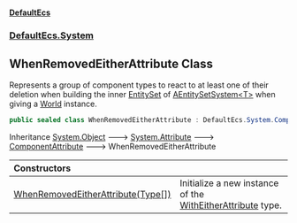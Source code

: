 #### [DefaultEcs](DefaultEcs.md 'DefaultEcs')
### [DefaultEcs.System](DefaultEcs.md#DefaultEcs.System 'DefaultEcs.System')

## WhenRemovedEitherAttribute Class

Represents a group of component types to react to at least one of their deletion when building the inner [EntitySet](EntitySet.md 'DefaultEcs.EntitySet') of [AEntitySetSystem&lt;T&gt;](AEntitySetSystem_T_.md 'DefaultEcs.System.AEntitySetSystem<T>') when giving a [World](World.md 'DefaultEcs.World') instance.

```csharp
public sealed class WhenRemovedEitherAttribute : DefaultEcs.System.ComponentAttribute
```

Inheritance [System.Object](https://docs.microsoft.com/en-us/dotnet/api/System.Object 'System.Object') &#129106; [System.Attribute](https://docs.microsoft.com/en-us/dotnet/api/System.Attribute 'System.Attribute') &#129106; [ComponentAttribute](ComponentAttribute.md 'DefaultEcs.System.ComponentAttribute') &#129106; WhenRemovedEitherAttribute

| Constructors | |
| :--- | :--- |
| [WhenRemovedEitherAttribute(Type[])](WhenRemovedEitherAttribute.WhenRemovedEitherAttribute(Type[]).md 'DefaultEcs.System.WhenRemovedEitherAttribute.WhenRemovedEitherAttribute(System.Type[])') | Initialize a new instance of the [WithEitherAttribute](WithEitherAttribute.md 'DefaultEcs.System.WithEitherAttribute') type. |
